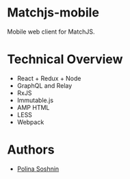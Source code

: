 Matchjs-mobile
==========

Mobile web client for MatchJS.

Technical Overview
===========

- React + Redux + Node
- GraphQL and Relay
- RxJS
- Immutable.js
- AMP HTML
- LESS
- Webpack

Authors
=======

- [Polina Soshnin](https://github.com/polinadotio)